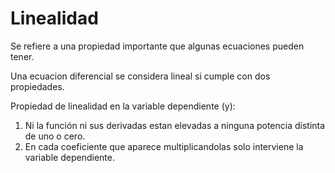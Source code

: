 # Linealidad

Se refiere a una propiedad importante que algunas ecuaciones pueden tener.

Una ecuacion diferencial se considera lineal si cumple con dos propiedades.

Propiedad de linealidad en la variable dependiente (y):

1.  Ni la función ni sus derivadas estan elevadas a ninguna potencia distinta de uno o cero.
2. En cada coeficiente que aparece multiplicandolas solo interviene la variable dependiente.

